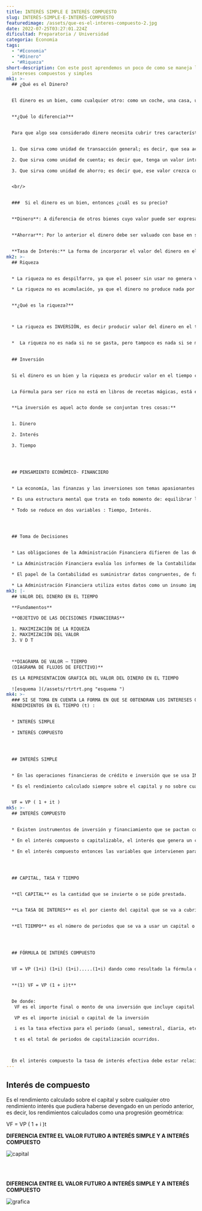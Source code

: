 ```yaml
---
title: INTERÉS SIMPLE E INTERÉS COMPUESTO
slug: INTERÉS-SIMPLE-E-INTERÉS-COMPUESTO
featuredimage: /assets/que-es-el-interes-compuesto-2.jpg
date: 2022-07-25T03:27:01.224Z
dificultad: Preparatoria / Universidad
categoria: Economia
tags:
  - "#Economia"
  - "#Dinero"
  - "#Riqueza"
short-description: Con este post aprendemos un poco de como se maneja los
  intereses compuestos y simples
mk1: >-
  ## ¿Qué es el Dinero?


  El dinero es un bien, como cualquier otro: como un coche, una casa, un viaje, etc.


  **¿Qué lo diferencia?**


  Para que algo sea considerado dinero necesita cubrir tres características:


  1. Que sirva como unidad de transacción general; es decir, que sea aceptado para poder intercambiar otros bienes y servicios.

  2. Que sirva como unidad de cuenta; es decir que, tenga un valor intrínseco que permita su acumulación.

  3. Que sirva como unidad de ahorro; es decir que, ese valor crezca con el tiempo.


  <br/>


  ###  Si el dinero es un bien, entonces ¿cuál es su precio?


  **Dinero**: A diferencia de otros bienes cuyo valor puede ser expresado en dinero, el dinero no puede valuarse con él mismo.


  **Ahorrar**: Por lo anterior el dinero debe ser valuado con base en su tercera característica: su potencial de ahorro o de acumulación de valor en el tiempo.


  **Tasa de Interés:** La forma de incorporar el valor del dinero en el tiempo es a través de la TASA DE INTERÉS, y es éste el precio del dinero.
mk2: >-
  ## Riqueza 


  * La riqueza no es despilfarro, ya que el poseer sin usar no genera valor.

  * La riqueza no es acumulación, ya que el dinero no produce nada por el sólo hecho de tenerlo.


  **¿Qué es la riqueza?**



  * La riqueza es INVERSIÓN, es decir producir valor del dinero en el tiempo.


  *  La riqueza no es nada si no se gasta, pero tampoco es nada si se malgasta.
    ﻿

  ## Inversión 


  Si el dinero es un bien y la riqueza es producir valor en el tiempo con ese bien.


  La Fórmula para ser rico no está en libros de recetas mágicas, está en la disciplina de INVERTIR SU DINERO.


  **La inversión es aquel acto donde se conjuntan tres cosas:**


  1. Dinero 

  2. Interés 

  3. Tiempo 




  ## PENSAMIENTO ECONÓMICO- FINANCIERO 


  * La economía, las finanzas y las inversiones son temas apasionantes para el mundo de los negocios.

  * Es una estructura mental que trata en todo momento de: equilibrar las necesidades ilimitadas del ser humano y sus empresas con los recursos siempre limitados que se tienen.

  * Todo se reduce en dos variables : Tiempo, Interés. 




  ## Toma de Decisiones 


  * Las obligaciones de la Administración Financiera difieren de las de la Contabilidad en el que esta última da más atención a la presentación de los datos financieros.

  * La Administración Financiera evalúa los informes de la Contabilidad, produce datos adicionales y toma decisiones basadas en análisis subsecuentes.

  * El papel de la Contabilidad es suministrar datos congruentes, de fácil interpretación acerca de las operaciones de la empresa en el pasado, presente y futuro.

  * La Administración Financiera utiliza estos datos como un insumo importante en el proceso de toma de decisiones financieras.
mk3: |-
  ## VALOR DEL DINERO EN EL TIEMPO

  **Fundamentos** 

  **OBJETIVO DE LAS DECISIONES FINANCIERAS**

  1. MAXIMIZACIÓN DE LA RIQUEZA 
  2. MAXIMIZACIÓN DEL VALOR 
  3. V D T



  **DIAGRAMA DE VALOR – TIEMPO 
  (DIAGRAMA DE FLUJOS DE EFECTIVO)** 

  ES LA REPRESENTACION GRAFICA DEL VALOR DEL DINERO EN EL TIEMPO

  ![esquema ](/assets/rtrtrt.png "esquema ")
mk4: >-
  ### SI SE TOMA EN CUENTA LA FORMA EN QUE SE OBTENDRAN LOS INTERESES O
  RENDIMIENTOS EN EL TIEMPO (t) :


  * INTERÉS SIMPLE

  * INTERÉS COMPUESTO




  ## INTERÉS SIMPLE 


  * En las operaciones financieras de crédito e inversión que se usa INTERES SIMPLE, el capital o base e la operación no cambia y los rendimientos del mismo dependen del capital, del tiempo y de la tasa de interés.

  * Es el rendimiento calculado siempre sobre el capital y no sobre cualquier otro interés que pudiera haberse devengado anteriormente, es decir, los rendimientos calculados como una progresión aritmética:


  VF = VP ( 1 + it )
mk5: >-
  ## INTERÉS COMPUESTO 


  * Existen instrumentos de inversión y financiamiento que se pactan con base en interés compuesto, también llamado interés capitalizable.

  * En el interés compuesto o capitalizable, el interés que genera un capital se va acumulando a éste y se convierte en capital; de tal manera que los intereses se van acumulando sobre la nueva base a medida de que se capitalizan.

  * En el interés compuesto entonces las variables que intervienen para determinar el rendimiento son: CAPITAL, TASA DE INTERES, TIEMPO Y FRECUENCIA DE CAPITALIZACIÓN.




  ## CAPITAL, TASA Y TIEMPO


  **El CAPITAL** es la cantidad que se invierte o se pide prestada.


  **La TASA DE INTERES** es el por ciento del capital que se va a cubrir o se va a pagar nominalmente sobre el capital.


  **El TIEMPO** es el número de periodos que se va a usar un capital o se va a invertir (años, semestres, trimestres, meses, días, etc.)




  ## FÓRMULA DE INTERÉS COMPUESTO


  VF = VP (1+i) (1+i) (1+i).....(1+i) dando como resultado la fórmula de valor futuro en interés compuesto.


  **(1) VF = VP (1 + i)t**


  De donde:
   VF es el importe final o monto de una inversión que incluye capital más intereses después de un tiempo

   VP es el importe inicial o capital de la inversión

   i es la tasa efectiva para el periodo (anual, semestral, diaria, etc.)

   t es el total de periodos de capitalización ocurridos.



  En el interés compuesto la tasa de interés efectiva debe estar relacionada con la frecuencia de capitalización; es decir, si la capitalización es anual, la tasa efectiva será anual, si la capitalización es mensual, la tasa efectiva debe ser mensual.
---
```

## Interés de compuesto 

Es el rendimiento calculado sobre el capital y sobre cualquier otro rendimiento interés que pudiera haberse devengado en un período anterior, es decir, los rendimientos calculados como una progresión geométrica:

VF = VP ( 1 + i )t

**DIFERENCIA ENTRE EL VALOR FUTURO A INTERÉS SIMPLE Y A INTERÉS COMPUESTO**

![capital](/assets/43454.png "capital")

<br/> <br/> 

**DIFERENCIA ENTRE EL VALOR FUTURO A INTERÉS SIMPLE Y A INTERÉS COMPUESTO**

![grafica ](/assets/jhhjhn.png "grafica")
